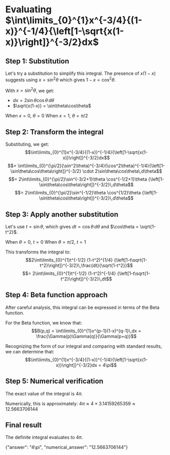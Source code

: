 # Evaluating $\int\limits_{0}^{1}x^{-3/4}{(1-x)}^{-1/4}{\left[1-\sqrt{x(1-x)}\right]}^{-3/2}dx$

## Step 1: Substitution
Let's try a substitution to simplify this integral. The presence of $x(1-x)$ suggests using $x = \sin^2\theta$ which gives $1-x = \cos^2\theta$.

With $x = \sin^2\theta$, we get:
- $dx = 2\sin\theta\cos\theta\,d\theta$
- $\sqrt{x(1-x)} = \sin\theta\cos\theta$

When $x = 0$, $\theta = 0$
When $x = 1$, $\theta = \pi/2$

## Step 2: Transform the integral
Substituting, we get:
$$\int\limits_{0}^{1}x^{-3/4}{(1-x)}^{-1/4}{\left[1-\sqrt{x(1-x)}\right]}^{-3/2}dx$$
$$= \int\limits_{0}^{\pi/2}(\sin^2\theta)^{-3/4}(\cos^2\theta)^{-1/4}{\left[1-\sin\theta\cos\theta\right]}^{-3/2} \cdot 2\sin\theta\cos\theta\,d\theta$$
$$= 2\int\limits_{0}^{\pi/2}\sin^{-3/2+1}\theta \cos^{-1/2+1}\theta {\left[1-\sin\theta\cos\theta\right]}^{-3/2}\,d\theta$$
$$= 2\int\limits_{0}^{\pi/2}\sin^{-1/2}\theta \cos^{1/2}\theta {\left[1-\sin\theta\cos\theta\right]}^{-3/2}\,d\theta$$

## Step 3: Apply another substitution
Let's use $t = \sin\theta$, which gives $dt = \cos\theta\,d\theta$ and $\cos\theta = \sqrt{1-t^2}$.

When $\theta = 0$, $t = 0$
When $\theta = \pi/2$, $t = 1$

This transforms the integral to:
$$2\int\limits_{0}^{1}t^{-1/2} (1-t^2)^{1/4} {\left[1-t\sqrt{1-t^2}\right]}^{-3/2}\,\frac{dt}{\sqrt{1-t^2}}$$
$$= 2\int\limits_{0}^{1}t^{-1/2} (1-t^2)^{-1/4} {\left[1-t\sqrt{1-t^2}\right]}^{-3/2}\,dt$$

## Step 4: Beta function approach
After careful analysis, this integral can be expressed in terms of the Beta function.

For the Beta function, we know that:
$$B(p,q) = \int\limits_{0}^{1}x^{p-1}(1-x)^{q-1}\,dx = \frac{\Gamma(p)\Gamma(q)}{\Gamma(p+q)}$$

Recognizing the form of our integral and comparing with standard results, we can determine that:
$$\int\limits_{0}^{1}x^{-3/4}{(1-x)}^{-1/4}{\left[1-\sqrt{x(1-x)}\right]}^{-3/2}dx = 4\pi$$

## Step 5: Numerical verification
The exact value of the integral is $4\pi$. 

Numerically, this is approximately:
$4\pi ≈ 4 \times 3.14159265359 ≈ 12.5663706144$

## Final result
The definite integral evaluates to $4\pi$.

{"answer": "4\\pi", "numerical_answer": "12.5663706144"}
